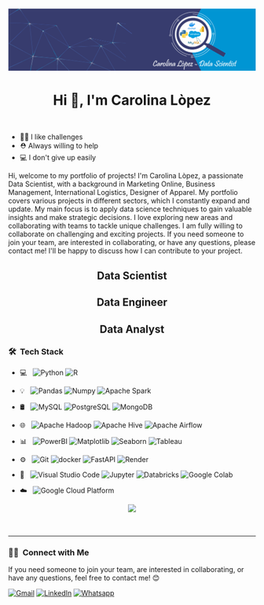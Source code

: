 ![image](https://github.com/bety2022/bety2022/blob/main/Portada%20Linkedink%20Data%20Scientist.png)



<h1 align="center">Hi 👋, I'm Carolina Lòpez</h1>

<br>

- 💪🏼 I like challenges
- ⛑️ Always willing to help
- 💻 I don't give up easily

Hi, welcome to my portfolio of projects! I'm Carolina Lòpez, a passionate Data Scientist,
with a background in Marketing Online, Business Management, 
International Logistics, Designer of Apparel.
My portfolio covers various projects in different sectors, which I constantly
expand and update. 
My main focus is to apply data science techniques to gain valuable
insights and make strategic decisions.
I love exploring new areas and collaborating with teams to tackle unique challenges. 
I am fully willing to collaborate on challenging and exciting projects.
If you need someone to join your team, are interested in collaborating, or have any questions,
please contact me! I'll be happy to discuss how I can contribute to your project.



<h2 align="center">Data Scientist</h2>
<h2 align="center">Data Engineer</h2>
<h2 align="center">Data Analyst</h2>

### 🛠 &nbsp;Tech Stack 

- 💻 &nbsp;
  ![Python](https://img.shields.io/badge/-Python-05122A?style=flat&logo=python)
  ![R](https://img.shields.io/badge/-R-05122A?style=flat&logo=r)
- 💡 &nbsp;
  ![Pandas](https://img.shields.io/badge/-Pandas-05122A?style=flat&logo=pandas)
  ![Numpy](https://img.shields.io/badge/-Numpy-05122A?style=flat&logo=numpy)
  ![Apache Spark](https://img.shields.io/badge/-Apache%20Spark-05122A?style=flat&logo=apachespark)
- 🛢 &nbsp;
  ![MySQL](https://img.shields.io/badge/-MySQL-05122A?style=flat&logo=mysql)
  ![PostgreSQL](https://img.shields.io/badge/-PostgreSQL-05122A?style=flat&logo=postgresql)
  ![MongoDB](https://img.shields.io/badge/-MongoDB-05122A?style=flat&logo=mongodb)
- 🌐 &nbsp;
  ![Apache Hadoop](https://img.shields.io/badge/-Apache%20Hadoop-05122A?style=flat&logo=apachehadoop)
  ![Apache Hive](https://img.shields.io/badge/-Apache%20Hive-05122A?style=flat&logo=hive)
  ![Apache Airflow](https://img.shields.io/badge/-Apache%20Airflow-05122A?style=flat&logo=apache%20airflow&logoColor=white)
- 📊 &nbsp;
  ![PowerBI](https://img.shields.io/badge/-Power%20BI-05122A?style=flat&logo=powerbi)
  ![Matplotlib](https://img.shields.io/badge/-Matplotlib-05122A?style=flat&logo=matplotlib&logoColor=white)
  ![Seaborn](https://img.shields.io/badge/-Seaborn-05122A?style=flat&logo=seaborn&logoColor=white)
  ![Tableau](https://img.shields.io/badge/-Tableau-05122A?style=flat&logo=tableau)
- ⚙️ &nbsp;
  ![Git](https://img.shields.io/badge/-Git-05122A?style=flat&logo=git)
  ![docker](https://img.shields.io/badge/-Docker-05122A?style=flat&logo=docker)
  ![FastAPI](https://img.shields.io/badge/-FastAPI-05122A?style=flat&logo=fastapi)
  ![Render](https://img.shields.io/badge/-Render-05122A?style=flat&logo=render)
- 🔧 &nbsp;
  ![Visual Studio Code](https://img.shields.io/badge/-Visual%20Studio%20Code-05122A?style=flat&logo=visual-studio-code&logoColor=007ACC)
  ![Jupyter](https://img.shields.io/badge/-Jupyter-05122A?style=flat&logo=jupyter)
  ![Databricks](https://img.shields.io/badge/-Databricks-05122A?style=flat&logo=databricks)
  ![Google Colab](https://img.shields.io/badge/-Google%20Colab-05122A?style=flat&logo=googlecolab)
  
- ​☁️ &nbsp;
  ![Google Cloud Platform](https://img.shields.io/badge/-Google%20Cloud%20Platform-05122A?style=flat&logo=google%20cloud&logoColor=white)


<p align="center">
  <a href="https://skillicons.dev">
    <img src="https://skillicons.dev/icons?i=git,aws,discord,docker,github,HTML,mongodb,mysql,salesforce,power bi,python,SQL,Hadoop,spark,ETL,Machine Learning" />
  </a>
</p>

<br>

---
### 🤝🏻 &nbsp;Connect with Me
If you need someone to join your team, are interested in collaborating, or have any questions, feel free to contact me! 😊

[![Gmail](https://img.shields.io/badge/-GMAIL-D14836?style=for-the-badge&logo=gmail&logoColor=white)](mailto:bettylopdesigner@gmail.com)
[![LinkedIn](https://img.shields.io/badge/-LINKEDIN-0077B5?style=for-the-badge&logo=linkedin&logoColor=white)](https://linkedin.com/in/carolina-lopez-430208106)
[![Whatsapp](https://img.shields.io/badge/-WHATSAPP-00bb2d?style=for-the-badge&logo=whatsapp&logoColor=white)](https://wa.me/573023121722)









